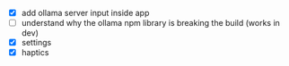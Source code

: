 - [x] add ollama server input inside app
- [ ] understand why the ollama npm library is breaking the build (works in dev)
- [x] settings
- [x] haptics
